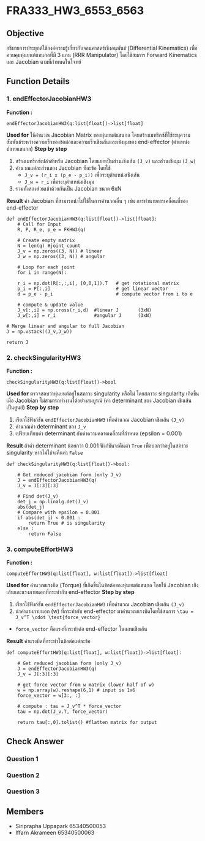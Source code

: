 # FRA333_HW3_6553_6563
## Objective
อธิบายการประยุกต์ใช้องค์ความรู้เกี่ยวกับจลนศาสตร์เชิงอนุพันธ์ (Differential Kinematics) เพื่อควบคุมหุ่นยนต์แขนกลที่มี 3 แกน (RRR Manipulator) โดยใช้สมการ Forward Kinematics และ Jacobian ตามที่กำหนดในโจทย์
## Function Details
### 1.  endEffectorJacobianHW3
**Function :** 

    endEffectorJacobianHW3(q:list[float])->list[float]

**Used for**
ใช้คำนวณ Jacobian Matrix ของหุ่นยนต์แขนกล โดยสร้างเมทริกซ์ที่ใช้ระบุความสัมพันธ์ระหว่างความเร็วของข้อต่อและความเร็วเชิงเส้นและเชิงมุมของ end-effector (ตำแหน่งปลายแขนกล)
**Step by step**
1. สร้างเมทริกซ์เปล่าสำหรับ Jacobian โดยแยกเป็นส่วนเชิงเส้น `(J_v)` และส่วนเชิงมุม `(J_w)`
2. คำนวณแต่ละส่วนของ Jacobian ทีละข้อ โดยใช้
    -   `J_v = (r_i x (p_e - p_i))` เพื่อระบุตำแหน่งเชิงเส้น
    -   `J_w = r_i` เพื่อระบุตำแหน่งเชิงมุม
3. รวมทั้งสองส่วนเข้าด้วยกันเป็น Jacobian ขนาด 6xN

**Result**
ค่า Jacobian ที่สามารถนำไปใช้ในการคำนวณอื่น ๆ เช่น การทำนายการเคลื่อนที่ของ end-effector

    def endEffectorJacobianHW3(q:list[float])->list[float]:
        # Call for Input
        R, P, R_e, p_e = FKHW3(q)
    
        # Create empty matrix
        N = len(q) #joint count
        J_v = np.zeros((3, N)) # linear  
        J_w = np.zeros((3, N)) # angular
    
        # Loop for each joint
        for i in range(N):
        
        r_i = np.dot(R[:,:,i], [0,0,1]).T   # get rotational matrix
        p_i = P[:,i]                        # get linear vector
        d = p_e - p_i                       # compute vector from i to e

        # compute & update value 
        J_v[:,i] = np.cross(r_i,d)  #linear J       (3xN)
        J_w[:,i] = r_i              #angular J      (3xN)

    # Merge linear and angular to full Jacobian
    J = np.vstack((J_v,J_w)) 

    return J

### 2. checkSingularityHW3
**Function :** 

    checkSingularityHW3(q:list[float])->bool

**Used for**
ตรวจสอบว่าหุ่นยนต์อยู่ในสภาวะ singularity หรือไม่ โดยสภาวะ singularity เกิดขึ้นเมื่อ Jacobian ไม่สามารถทำงานได้อย่างสมบูรณ์ (ค่า determinant ของ Jacobian เชิงเส้นเป็นศูนย์)
**Step by step**
1. เรียกใช้ฟังก์ชัน `endEffectorJacobianHW3` เพื่อคำนวณ Jacobian เชิงเส้น `(J_v)`
2. คำนวณค่า determinant ของ `J_v`
3. เปรียบเทียบค่า determinant กับค่าความคลาดเคลื่อนที่กำหนด (epsilon = 0.001)

**Result**
ถ้าค่า determinant น้อยกว่า 0.001 ฟังก์ชันจะคืนค่า `True` เพื่อบอกว่าอยู่ในสภาวะ singularity หากไม่ใช่จะคืนค่า `False`

    def checkSingularityHW3(q:list[float])->bool:
    
        # Get reduced jacobian form (only J_v)
        J = endEffectorJacobianHW3(q)
        J_v = J[:3][:3]
    
        # Find det(J_v)
        det_j = np.linalg.det(J_v)
        abs(det_j)
        # Compare with epsilon = 0.001
        if abs(det_j) < 0.001 : 
            return True # is singularity
        else :
            return False

### 3.  computeEffortHW3
**Function :** 

    computeEffortHW3(q:list[float], w:list[float])->list[float]

**Used for**
คำนวณแรงบิด (Torque) ที่เกิดขึ้นในข้อต่อของหุ่นยนต์แขนกล โดยใช้ Jacobian เชิงเส้นและแรงภายนอกที่กระทำกับ end-effector
**Step by step**
1. เรียกใช้ฟังก์ชัน `endEffectorJacobianHW3` เพื่อคำนวณ Jacobian เชิงเส้น `(J_v)`
2. นำค่าแรงภายนอก (w) ที่กระทำกับ end-effector มาคำนวณแรงบิดโดยใช้สมการ `\tau = J_v^T \cdot \text{force_vector}` 
- `force_vector` คือแรงที่กระทำต่อ end-effector ในแกนเชิงเส้น

**Result**
ค่าแรงบิดที่กระทำในข้อต่อแต่ละข้อ

    def computeEffortHW3(q:list[float], w:list[float])->list[float]:
    
        # Get reduced jacobian form (only J_v)
        J = endEffectorJacobianHW3(q)
        J_v = J[:3][:3]
    
        # get force vector from w matrix (lower half of w)
        w = np.array(w).reshape(6,1) # input is 1x6
        force_vector = w[3:, :]
        
        # compute : tau = J_v^T * force_vector
        tau = np.dot(J_v.T, force_vector)
    
        return tau[:,0].tolist() #flatten matrix for output

## Check Answer
### Question 1



### Question 2



### Question 3




## Members
- Siriprapha Uppapark 65340500053
- Iffarn Akrameen 65340500063

